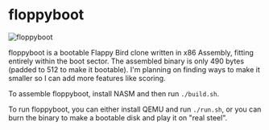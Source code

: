 # floppyboot

![floppyboot](https://i.postimg.cc/XvhKG8Pr/screenshot.png)

floppyboot is a bootable Flappy Bird clone written in x86 Assembly, fitting entirely within the boot sector. The assembled binary is only 490 bytes (padded to 512 to make it bootable). I'm planning on finding ways to make it smaller so I can add more features like scoring.

To assemble floppyboot, install NASM and then run `./build.sh`.

To run floppyboot, you can either install QEMU and run `./run.sh`, or you can burn the binary to make a bootable disk and play it on "real steel".
